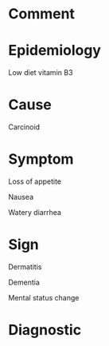 # Comment

# Epidemiology

Low diet vitamin B3

# Cause

Carcinoid

# Symptom

Loss of appetite

Nausea

Watery diarrhea

# Sign

Dermatitis

Dementia

Mental status change

# Diagnostic
